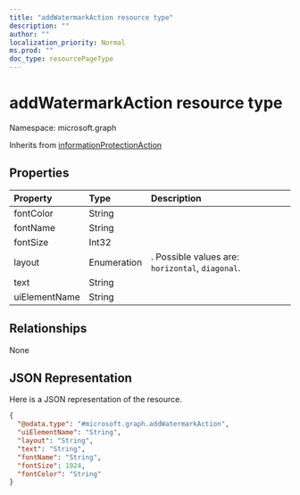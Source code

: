```yaml
---
title: "addWatermarkAction resource type"
description: ""
author: ""
localization_priority: Normal
ms.prod: ""
doc_type: resourcePageType
---
```


# addWatermarkAction resource type


Namespace: microsoft.graph




Inherits from [informationProtectionAction](../resources/informationprotectionaction.md)

## Properties
|Property|Type|Description|
|:---|:---|:---|
|fontColor|String||
|fontName|String||
|fontSize|Int32||
|layout|Enumeration|. Possible values are: `horizontal`, `diagonal`.|
|text|String||
|uiElementName|String||

## Relationships
None

## JSON Representation
Here is a JSON representation of the resource.
<!-- {
  "blockType": "resource",
  "@odata.type": "microsoft.graph.addWatermarkAction"
}
-->
``` json
{
  "@odata.type": "#microsoft.graph.addWatermarkAction",
  "uiElementName": "String",
  "layout": "String",
  "text": "String",
  "fontName": "String",
  "fontSize": 1024,
  "fontColor": "String"
}
```

